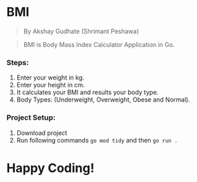 # BMI
> By Akshay Gudhate (Shrimant Peshawa)

> BMI is Body Mass Index Calculator Application in Go.


### Steps:
1. Enter your weight in kg.
2. Enter your height in cm.
3. It calculates your BMI and results your body type.
4. Body Types: (Underweight, Overweight, Obese and Normal).

### Project Setup:
1. Download project
2. Run following commands ```go mod tidy``` and then  ```go run .```

# Happy Coding!